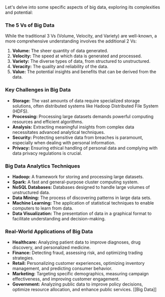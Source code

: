 Let's delve into some specific aspects of big data, exploring its complexities and potential:

### The 5 Vs of Big Data

While the traditional 3 Vs (Volume, Velocity, and Variety) are well-known, a more comprehensive understanding involves the additional 2 Vs:

1. **Volume:** The sheer quantity of data generated.
2. **Velocity:** The speed at which data is generated and processed.
3. **Variety:** The diverse types of data, from structured to unstructured.
4. **Veracity:** The quality and reliability of the data.
5. **Value:** The potential insights and benefits that can be derived from the data.

### Key Challenges in Big Data

- **Storage:** The vast amounts of data require specialized storage solutions, often distributed systems like Hadoop Distributed File System (HDFS).
- **Processing:** Processing large datasets demands powerful computing resources and efficient algorithms.
- **Analysis:** Extracting meaningful insights from complex data necessitates advanced analytical techniques.
- **Security:** Protecting sensitive data from breaches is paramount, especially when dealing with personal information.
- **Privacy:** Ensuring ethical handling of personal data and complying with data privacy regulations is crucial.

### Big Data Analytics Techniques

- **Hadoop:** A framework for storing and processing large datasets.
- **Spark:** A fast and general-purpose cluster computing system.
- **NoSQL Databases:** Databases designed to handle large volumes of unstructured data.
- **Data Mining:** The process of discovering patterns in large data sets.
- **Machine Learning:** The application of statistical techniques to enable computers to learn from data.
- **Data Visualization:** The presentation of data in a graphical format to facilitate understanding and decision-making.

### Real-World Applications of Big Data

- **Healthcare:** Analyzing patient data to improve diagnoses, drug discovery, and personalized medicine.
- **Finance:** Detecting fraud, assessing risk, and optimizing trading strategies.
- **Retail:** Personalizing customer experiences, optimizing inventory management, and predicting consumer behavior.
- **Marketing:** Targeting specific demographics, measuring campaign effectiveness, and improving customer engagement.
- **Government:** Analyzing public data to improve policy decisions, optimize resource allocation, and enhance public services.
[[Big Data]]
